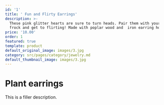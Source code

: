 ```yaml
---
id: '1'
title: ' Fun and Flirty Earrings'
description: >-
  These pink glitter hearts are sure to turn heads. Pair them with your favorite
  frock and get to flirting! Made with poplar wood and  iron earring hooks
price: '10.00'
order: 1
featured: true
template: product
default_original_image: images/3.jpg
category: src/pages/category/jewelry.md
default_thumbnail_image: images/3.jpg
---
```

# Plant earrings

This is a filler description.
